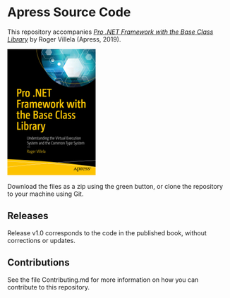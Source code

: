 # Apress Source Code

This repository accompanies [*Pro .NET Framework with the Base Class Library*](https://www.apress.com/9781484241905) by Roger Villela (Apress, 2019).

[comment]: #cover
![Cover image](9781484241905.jpg)

Download the files as a zip using the green button, or clone the repository to your machine using Git.

## Releases

Release v1.0 corresponds to the code in the published book, without corrections or updates.

## Contributions

See the file Contributing.md for more information on how you can contribute to this repository.